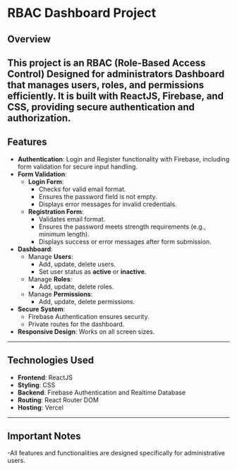 # RBAC Dashboard Project
## Overview
This project is an **RBAC (Role-Based Access Control)**  Designed for administrators Dashboard that manages users, roles, and permissions efficiently. It is built with **ReactJS**, **Firebase**, and **CSS**, providing secure authentication and authorization.
---
## Features
- **Authentication**: Login and Register functionality with Firebase, including form validation for secure input handling.
- **Form Validation**:
  - **Login Form**:
    - Checks for valid email format.
    - Ensures the password field is not empty.
    - Displays error messages for invalid credentials.
  - **Registration Form**:
    - Validates email format.
    - Ensures the password meets strength requirements (e.g., minimum length).
    - Displays success or error messages after form submission.
- **Dashboard**:
  - Manage **Users**:
    - Add, update, delete users.
    - Set user status as **active** or **inactive**.
  - Manage **Roles**:
    - Add, update, delete roles.
  - Manage **Permissions**:
    - Add, update, delete permissions.
- **Secure System**:
  - Firebase Authentication ensures security.
  - Private routes for the dashboard.
- **Responsive Design**: Works on all screen sizes.

---
## Technologies Used
- **Frontend**: ReactJS
- **Styling**: CSS
- **Backend**: Firebase Authentication and Realtime Database
- **Routing**: React Router DOM
- **Hosting**: Vercel

---
## Important Notes
-All features and functionalities are designed specifically for administrative users.

